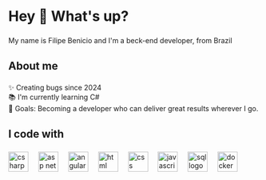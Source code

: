 <h1 align="left">Hey 👋 What's up?</h1>

###

<p align="left">My name is Filipe Benicio and I'm a beck-end developer, from Brazil</p>

###

<h2 align="left">About me</h2>

###

<p align="left">✨ Creating bugs since 2024<br>📚 I'm currently learning C#<br>🎯 Goals: 
Becoming a developer who can deliver great results wherever I go.<br></p>

###

<h2 align="left">I code with</h2>

###

<div align="left">
  <img src="https://devicon-website.vercel.app/api/csharp/original.svg" height="40" alt="csharp logo"  />
  <img width="12" />
   <img src="https://devicon-website.vercel.app/api/dot-net/plain-wordmark.svg" height="40" alt="asp net logo"  />
  <img width="12" />
 <img src="https://devicon-website.vercel.app/api/angularjs/original.svg" height="40" alt="angular logo"  />
  <img width="12" />
  <img src="https://devicon-website.vercel.app/api/html5/original.svg" height="40" alt="html logo"  />
  <img width="12" />
   <img src="https://devicon-website.vercel.app/api/css3/original.svg" height="40" alt="css logo"  />
  <img width="12" />
   <img src="https://devicon-website.vercel.app/api/javascript/original.svg" height="40" alt="javascript logo"  />
  <img width="12" />
   <img src="https://devicon-website.vercel.app/api/microsoftsqlserver/plain-wordmark.svg?color=%23FFFFFF" height="40" alt="sql  logo"  />
  <img width="12" />
   <img src="https://devicon-website.vercel.app/api/docker/original.svg" height="40" alt="docker  logo"  />
  <img width="12" />
  
</div>

###
